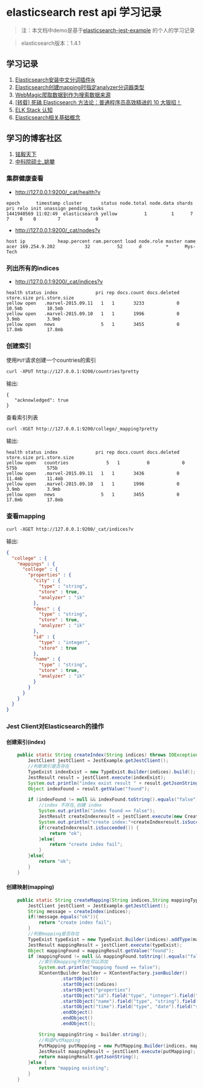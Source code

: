 # elasticsearch rest api 学习记录

> 注：本文档中demo是基于[elasticsearch-jest-example](https://github.com/ameizi/elasticsearch-jest-example)
的个人的学习记录

> elasticsearch版本：1.4.1

## 学习记录
1. [Elasticsearch安装中文分词插件ik](https://github.com/suxiongwei/elasticsearch-jest-demo/tree/master/src/main/webapp/md/ik.md)
2. [Elasticsearch创建mapping时指定analyzer分词器类型](https://github.com/suxiongwei/elasticsearch-jest-demo/tree/master/src/main/webapp/md/analyzer.md)
3. [WebMagic爬取数据到作为搜索数据来源](https://github.com/suxiongwei/elasticsearch-jest-demo/tree/master/src/main/webapp/md/webmagic.md)
4. [[转载] 死磕 Elasticsearch 方法论：普通程序员高效精进的 10 大狠招！](https://mp.weixin.qq.com/s/stC_xMP1n3aQ-0ZNAc3eQA)
5. [ELK Stack 认知](https://github.com/suxiongwei/elasticsearch-jest-demo/tree/master/src/main/webapp/md/ELKStack.md)
6. [Elasticsearch相关基础概念](https://github.com/suxiongwei/elasticsearch-jest-demo/tree/master/src/main/webapp/md/es_base.md)

## 学习的博客社区
1. [铭毅天下](https://blog.csdn.net/laoyang360/article/category/6239824)
2. [中科院硕士_姚攀](https://me.csdn.net/napoay)

### 集群健康查看

* http://127.0.0.1:9200/_cat/health?v

```
epoch      timestamp cluster       status node.total node.data shards pri relo init unassign pending_tasks 
1441940569 11:02:49  elasticsearch yellow          1         1      7   7    0    0        7             0 
```

* http://127.0.0.1:9200/_cat/nodes?v

```
host ip            heap.percent ram.percent load node.role master name     
acer 169.254.9.202           32          52      d         *      Mys-Tech
```

### 列出所有的indices

* http://127.0.0.1:9200/_cat/indices?v

```
health status index              pri rep docs.count docs.deleted store.size pri.store.size 
yellow open   .marvel-2015.09.11   1   1       3233            0     10.5mb         10.5mb 
yellow open   .marvel-2015.09.10   1   1       1996            0      3.9mb          3.9mb 
yellow open   news                 5   1       3455            0     17.8mb         17.8mb 
```

### 创建索引

使用`PUT`请求创建一个countries的索引

```
curl -XPUT http://127.0.0.1:9200/countries?pretty
```

输出:

```
{
   "acknowledged": true
}
```

查看索引列表

```
curl -XGET http://127.0.0.1:9200/college/_mapping?pretty
```

输出:

```
health status index              pri rep docs.count docs.deleted store.size pri.store.size 
yellow open   countries              5   1          0            0       575b           575b 
yellow open   .marvel-2015.09.11   1   1       3436            0     11.4mb         11.4mb 
yellow open   .marvel-2015.09.10   1   1       1996            0      3.9mb          3.9mb 
yellow open   news                 5   1       3455            0     17.8mb         17.8mb 
```

### 查看mapping
```
curl -XGET http://127.0.0.1:9200/_cat/indices?v
```
输出:
```json
{
  "college" : {
    "mappings" : {
      "college" : {
        "properties" : {
          "city" : {
            "type" : "string",
            "store" : true,
            "analyzer" : "ik"
          },
          "desc" : {
            "type" : "string",
            "store" : true,
            "analyzer" : "ik"
          },
          "id" : {
            "type" : "integer",
            "store" : true
          },
          "name" : {
            "type" : "string",
            "store" : true,
            "analyzer" : "ik"
          }
        }
      }
    }
  }
}

```
### Jest Client对Elasticsearch的操作
#### 创建索引(index)
```java
    public static String createIndex(String indices) throws IOException {
		JestClient jestClient = JestExample.getJestClient();
		//判断索引是否存在
		TypeExist indexExist = new TypeExist.Builder(indices).build();
		JestResult result = jestClient.execute(indexExist);
		System.out.println("index exist result " + result.getJsonString());
		Object indexFound = result.getValue("found");

		if (indexFound != null && indexFound.toString().equals("false")) {
			//index 不存在,创建 index
			System.out.println("index found == false");
			JestResult createIndexresult = jestClient.execute(new CreateIndex.Builder(indices).build());
			System.out.println("create index:"+createIndexresult.isSucceeded());
			if(createIndexresult.isSucceeded()) {
				return "ok";
			}else{
				return "create index fail";
			}
		}else{
			return "ok";
		}
	}
```
#### 创建映射(mapping)
```java
    public static String createMapping(String indices,String mappingType,String analyzer) throws IOException {
		JestClient jestClient = JestExample.getJestClient();
		String message = createIndex(indices);
		if(!message.equals("ok")){
			return "create index fail";
		}
		//判断mapping是否存在
		TypeExist typeExist = new TypeExist.Builder(indices).addType(mappingType).build();
		JestResult mappingResult = jestClient.execute(typeExist);
		Object mappingFound = mappingResult.getValue("found");
		if (mappingFound != null && mappingFound.toString().equals("false")) {
			//索引和mapping不存在可以添加
			System.out.println("mapping found == false");
			XContentBuilder builder = XContentFactory.jsonBuilder()
					.startObject()
					.startObject(indices)
					.startObject("properties")
					.startObject("id").field("type", "integer").field("store", "yes").endObject()
					.startObject("name").field("type", "string").field("store", "yes").field("indexAnalyzer", analyzer).field("searchAnalyzer", analyzer).endObject()
					.startObject("time").field("type", "date").field("store", "yes").endObject()
					.endObject()
					.endObject()
					.endObject();

			String mappingString = builder.string();
			//构造PutMapping
			PutMapping putMapping = new PutMapping.Builder(indices, mappingType, mappingString).build();
			JestResult maapingResult = jestClient.execute(putMapping);
			return maapingResult.getJsonString();
		}else {
			return "mapping existing";
		}
	}
```
